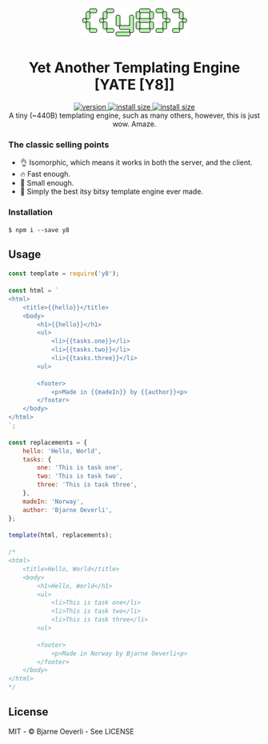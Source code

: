 <div align="center">
  <img src="y8.png" alt="yate" />
</div>

<h1 align="center">Yet Another Templating Engine [YATE [Y8]]</h1>

<div align="center">
  <a href="https://npmjs.org/package/y8">
    <img src="https://badgen.now.sh/npm/v/y8" alt="version" />
  </a>
  <a href="https://packagephobia.now.sh/result?p=y8">
    <img src="https://packagephobia.now.sh/badge?p=y8" alt="install size" />
  </a>
  <a href="https://bundlephobia.com/result?p=y8">
    <img src="https://badgen.net/bundlephobia/minzip/y8" alt="install size" />
  </a>
</div>

<div align="center">
  A tiny (~440B) templating engine, such as many others, however, this is just wow. Amaze.
</div>

### The classic selling points

-   👌 Isomorphic, which means it works in both the server, and the client.
-   🔥 Fast enough.
-   🤏 Small enough.
-   🤩 Simply the best itsy bitsy template engine ever made.

### Installation

```
$ npm i --save y8
```

## Usage

```js
const template = require('y8');

const html = `
<html>
    <title>{{hello}}</title>
    <body>
        <h1>{{hello}}</h1>
        <ul>
            <li>{{tasks.one}}</li>
            <li>{{tasks.two}}</li>
            <li>{{tasks.three}}</li>
        <ul>

        <footer>
            <p>Made in {{madeIn}} by {{author}}<p>
        </footer>
    </body>
</html>
`;

const replacements = {
    hello: 'Hello, World',
    tasks: {
        one: 'This is task one',
        two: 'This is task two',
        three: 'This is task three',
    },
    madeIn: 'Norway',
    author: 'Bjarne Oeverli',
};

template(html, replacements);

/*
<html>
    <title>Hello, World</title>
    <body>
        <h1>Hello, World</h1>
        <ul>
            <li>This is task one</li>
            <li>This is task two</li>
            <li>This is task three</li>
        <ul>

        <footer>
            <p>Made in Norway by Bjarne Oeverli<p>
        </footer>
    </body>
</html>
*/
```

## License

MIT - © Bjarne Oeverli - See LICENSE
